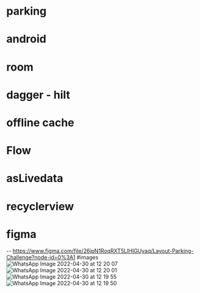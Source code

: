# parking

# android
# room
# dagger - hilt
# offline cache
# Flow
# asLivedata
# recyclerview
# figma
--  https://www.figma.com/file/26jpN1RoqRXT5LlHIGUyaq/Layout-Parking-Challenge?node-id=0%3A1
#images
![WhatsApp Image 2022-04-30 at 12 20 07](https://user-images.githubusercontent.com/31813027/166111834-3a2aa02a-6bdb-4ab9-9af0-21cac4343cd2.jpeg)
![WhatsApp Image 2022-04-30 at 12 20 01](https://user-images.githubusercontent.com/31813027/166111838-037035d1-7182-479d-8408-81019e5acd47.jpeg)
![WhatsApp Image 2022-04-30 at 12 19 55](https://user-images.githubusercontent.com/31813027/166111841-cc5f7b07-c0cf-46fc-928e-ea1f46921994.jpeg)
![WhatsApp Image 2022-04-30 at 12 19 50](https://user-images.githubusercontent.com/31813027/166111845-e6013819-84f1-4d23-a127-85ff66721dcc.jpeg)
